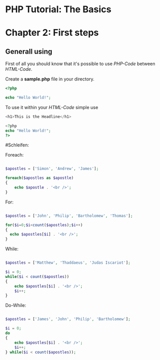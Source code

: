 # PHP Tutorial: The Basics
# Chapter 2: First steps


## Generall using
First of all you should know that it's possible to use *PHP-Code* between *HTML-Code*.

Create a **sample.php** file in your directory.

```php
<?php

echo "Hello World!";
```

To use it within your *HTML-Code* simple use


```php
<h1>This is the Headline</h1>

<?php
echo "Hello World!";
?>
```



#Schleifen:

Foreach:
```php

$apostles = ['Simon', 'Andrew', 'James'];

foreach($apostles as $apostle)
{
    echo $apostle . '<br />';
}

```

For:
```php

$apostles = ['John', 'Philip', 'Bartholomew', 'Thomas'];

for($i=0;$i<count($apostles);$i++)
{
  echo $apostles[$i] . '<br />';
}

```

While:
```php

$apostles = ['Matthew', 'Thaddaeus', 'Judas Iscariot'];

$i = 0;
while($i < count($apostles))
{
    echo $apostles[$i] . '<br />';
    $i++;
}

```

Do-While:
```php

$apostles = ['James', 'John', 'Philip', 'Bartholomew'];

$i = 0;
do
{
    echo $apostles[$i] . '<br />';
    $i++;
} while($i < count($apostles));

```

